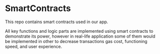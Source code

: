 # SmartContracts
This repo contains smart contracts used in our app. 

All key functions and logic parts are implemented using smart contracts to demonstrate its power, however in real-life application some of them would be implemented in other to decrease transactions gas cost, functioning speed, and user experience.
